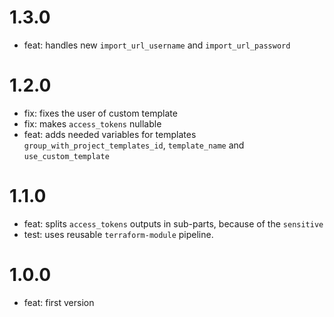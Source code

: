 # 1.3.0

* feat: handles new `import_url_username` and `import_url_password`

# 1.2.0

* fix: fixes the user of custom template
* fix: makes `access_tokens` nullable
* feat: adds needed variables for templates `group_with_project_templates_id`, `template_name` and `use_custom_template`

# 1.1.0

* feat: splits `access_tokens` outputs in sub-parts, because of the `sensitive`
* test: uses reusable `terraform-module` pipeline.

# 1.0.0

* feat: first version
